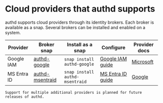 # Cloud providers that authd supports

authd supports cloud providers through its identity brokers.
Each broker is available as a snap.
Several brokers can be installed and enabled on a system.

| Provider       | Broker snap                                             | Install as a snap             | Configure                                                           | Provider docs                                                            |
| ---            | ---                                                     | ---                           | ---                                                                 | ---                                                                      |
| Google IAM     | [authd-google](https://snapcraft.io/authd-google)       | `snap install authd-google`   | <a href="../../howto/configure-authd/?broker=google">Google IAM guide</a>   | [Microsoft](https://learn.microsoft.com/en-us/entra/fundamentals/whatis) |
| MS Entra ID    | [authd-msentraid](https://snapcraft.io/authd-msentraid) | `snap install authd-msentraid`| <a href="../../howto/configure-authd/?broker=msentraid">MS Entra ID guide</a>  | [Google](https://cloud.google.com/iam/docs/overview)                     |

```{note}
Support for multiple additional providers is planned for future releases of authd.
```
